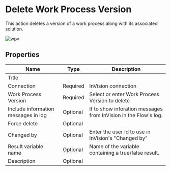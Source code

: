 # Delete Work Process Version


This action deletes a version of a work process along with its associated solution.

![wpv](https://profitbasedocs.blob.core.windows.net/flowimages/Delete-wpv.png)

## Properties

| Name                 | Type     | Description                         |
|----------------------|----------|-------------------------------------|
| Title                |          |                                     |
| Connection           | Required | InVision connection                 |
| Work Process Version | Required | Select or enter Work Process Version to delete |
| Include information messages in log | Optional | If to show inforation messages from InVision in the Flow's log. |
| Force delete | Optional |                      |
| Changed by           | Optional | Enter the user Id to use in InVision's "Changed by" |
| Result variable name | Optional | Name of the variable containing a true/false result.  |
| Description          | Optional |                                     |